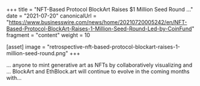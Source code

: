 +++
title = "NFT-Based Protocol BlockArt Raises $1 Million Seed Round ..."
date = "2021-07-20"
canonicalUrl = "https://www.businesswire.com/news/home/20210720005242/en/NFT-Based-Protocol-BlockArt-Raises-1-Million-Seed-Round-Led-by-CoinFund"
fragment = "content"
weight = 10

[asset]
    image = "retrospective-nft-based-protocol-blockart-raises-1-million-seed-round.png"
+++

... anyone to mint generative art as NFTs by collaboratively visualizing 
and ... BlockArt and EthBlock.art will continue to evolve in the coming 
months with...

